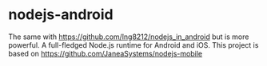 # nodejs-android
The same with https://github.com/lng8212/nodejs_in_android but is more powerful. A full-fledged Node.js runtime for Android and iOS. This project is based on https://github.com/JaneaSystems/nodejs-mobile
